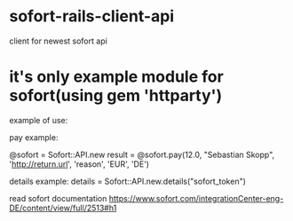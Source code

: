 sofort-rails-client-api
=======================

client for newest sofort api

it's only example module for sofort(using gem 'httparty')
=======================
example of use:

pay example:

@sofort = Sofort::API.new
result = @sofort.pay(12.0, "Sebastian Skopp", 'http://return.url', 'reason', 'EUR', 'DE')

details example: 
details = Sofort::API.new.details("sofort_token")

read sofort documentation
https://www.sofort.com/integrationCenter-eng-DE/content/view/full/2513#h1

